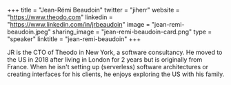 +++
title = "Jean-Rémi Beaudoin"
twitter = "jiherr"
website = "https://www.theodo.com"
linkedin = "https://www.linkedin.com/in/jrbeaudoin"
image = "jean-remi-beaudoin.jpeg"
sharing_image = "jean-remi-beaudoin-card.png"
type = "speaker"
linktitle = "jean-remi-beaudoin"
+++

JR is the CTO of Theodo in New York, a software consultancy. He moved to the US in 2018 after living in London for 2 years but is originally from France.
When he isn't setting up (serverless) software architectures or creating interfaces for his clients, he enjoys exploring the US with his family.
